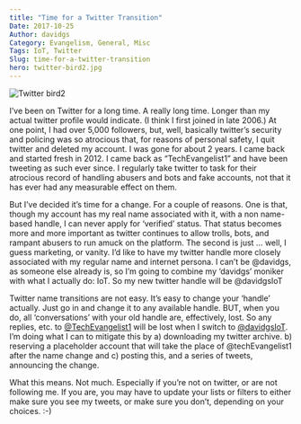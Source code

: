 ```yaml
---
title: "Time for a Twitter Transition"
Date: 2017-10-25
Author: davidgs
Category: Evangelism, General, Misc
Tags: IoT, Twitter
Slug: time-for-a-twitter-transition
hero: twitter-bird2.jpg
---
```


![Twitter bird2](https://davidgs.com/wp-content/uploads/2017/10/twitter-bird2.jpg "twitter-bird2.jpg")

I’ve been on Twitter for a long time. A really long time. Longer than my actual twitter profile would indicate. (I think I first joined in late 2006.) At one point, I had over 5,000 followers, but, well, basically twitter’s security and policing was so atrocious that, for reasons of personal safety, I quit twitter and deleted my account. I was gone for about 2 years. I came back and started fresh in 2012. I came back as “TechEvangelist1” and have been tweeting as such ever since. I regularly take twitter to task for their atrocious record of handling abusers and bots and fake accounts, not that it has ever had any measurable effect on them. 

But I’ve decided it’s time for a change. For a couple of reasons. One is that, though my account has my real name associated with it, with a non name-based handle, I can never apply for ‘verified’ status. That status becomes more and more important as twitter continues to allow trolls, bots, and rampant abusers to run amuck on the platform. The second is just … well, I guess marketing, or vanity. I’d like to have my twitter handle more closely associated with my regular name and internet persona. I can’t be @davidgs, as someone else already is, so I’m going to combine my ‘davidgs’ moniker with what I actually do: IoT. So my new twitter handle will be @davidgsIoT

Twitter name transitions are not easy. It’s easy to change your ‘handle’ actually. Just go in and change it to any available handle. BUT, when you do, all ‘conversations’ with your old handle are, effectively, lost. So any replies, etc. to [@TechEvangelist1](https://twitter.com/TechEvangelist1) will be lost when I switch to [@davidgsIoT](https://twitter.com/davidgsIoT). I’m doing what I can to mitigate this by a) downloading my twitter archive. b) reserving a placeholder account that will take the place of @techEvangelist1 after the name change and c) posting this, and a series of tweets, announcing the change. 

What this means. Not much. Especially if you’re not on twitter, or are not following me. If you are, you may have to update your lists or filters to either make sure you see my tweets, or make sure you don’t, depending on your choices. :-) 
